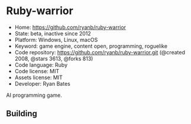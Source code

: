 # Ruby-warrior

- Home: https://github.com/ryanb/ruby-warrior
- State: beta, inactive since 2012
- Platform: Windows, Linux, macOS
- Keyword: game engine, content open, programming, roguelike
- Code repository: https://github.com/ryanb/ruby-warrior.git (@created 2008, @stars 3613, @forks 813)
- Code language: Ruby
- Code license: MIT
- Assets license: MIT
- Developer: Ryan Bates

AI programming game.

## Building
